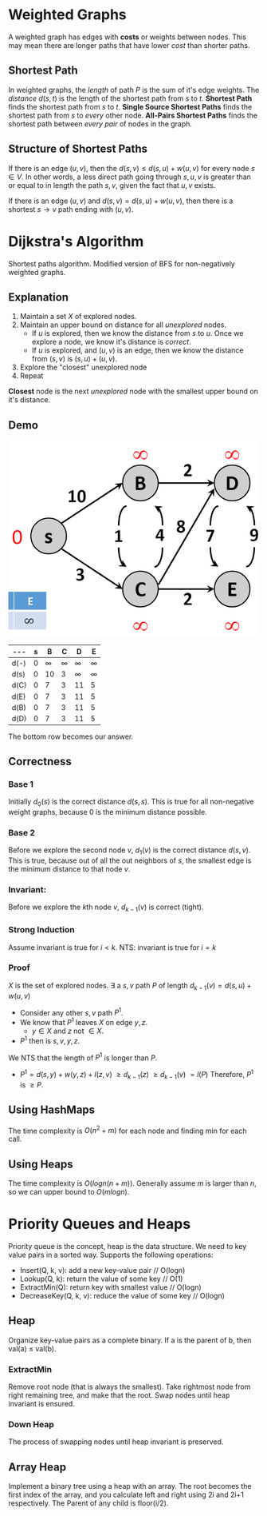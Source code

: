 # Weighted Graphs
A weighted graph has edges with **costs** or weights between nodes. This may mean there are longer paths that have lower *cost* than shorter paths.

## Shortest Path
In weighted graphs, the *length* of path $P$ is the sum of it's edge weights.
The *distance* $d(s, t)$ is the length of the shortest path from $s$ to $t$.
**Shortest Path** finds the shortest path from $s$ to $t$.
**Single Source Shortest Paths** finds the shortest path from $s$ to *every* other node.
**All-Pairs Shortest Paths** finds the shortest path between *every pair* of nodes in the graph.

## Structure of Shortest Paths
If there is an edge $(u,v)$, then the $d(s, v) \leq d(s,u) + w(u,v)$ for every node $s \in V$. In other words, a less direct path going through $s, u, v$ is greater than or equal to in length the path $s, v$, given the fact that $u,v$ exists.

If there is an edge $(u,v)$ and $d(s,v) = d(s,u) + w(u,v)$, then there is a shortest $s \rightarrow v$ path ending with $(u,v)$.

# Dijkstra's Algorithm
Shortest paths algorithm. Modified version of BFS for non-negatively weighted graphs.

## Explanation
1. Maintain a set $X$ of explored nodes.
2. Maintain an upper bound on distance for all *unexplored* nodes.
	- If $u$ is explored, then we know the distance from $s$ to $u$. Once we explore a node, we know it's distance is *correct*.
	- If $u$ is explored, and $(u,v)$ is an edge, then we know the distance from $(s,v)$ is $(s,u) + (u, v)$.
3. Explore the "closest" unexplored node
4. Repeat

**Closest** node is the next *unexplored* node with the smallest upper bound on it's distance.

## Demo
![Demo](/Resources/Pasted%20image%2020221101145911.png)

| ---  | s   | B        | C        | D        | E        |
| ---- | --- | -------- | -------- | -------- | -------- |
| d(-) | 0   | $\infty$ | $\infty$ | $\infty$ | $\infty$ |
| d(s) | 0   | 10       | 3        | $\infty$ | $\infty$ |
| d(C) | 0   | 7        | 3        | 11       | 5        |
| d(E) | 0   | 7        | 3        | 11       | 5        |
| d(B) | 0   | 7        | 3        | 11       | 5        |
| d(D) | 0   | 7        | 3        | 11       | 5        |
The bottom row becomes our answer.

## Correctness
### Base 1
Initially $d_0(s)$ is the correct distance $d(s,s)$.
This is true for all non-negative weight graphs, because 0 is the minimum distance possible.

### Base 2
Before we explore the second node $v$, $d_1(v)$ is the correct distance $d(s,v)$.
This is true, because out of all the out neighbors of $s$, the smallest edge is the minimum distance to that node $v$.

### Invariant:
Before we explore the $k$th node $v$, $d_{k-1}(v)$ is correct (tight).

### Strong Induction
Assume invariant is true for $i < k$.
NTS: invariant is true for $i = k$

### Proof
$X$ is the set of explored nodes.
$\exists$ a $s, v$ path $P$ of length $d_{k-1}(v) = d(s,u) + w(u,v)$
- Consider any other $s,v$ path $P^1$.
- We know that $P^1$ leaves $X$ on edge $y,z$.
	- $y \in X$ and $z$ not $\in X$.
- $P^1$ then is $s,v,y,z$.

We NTS that the length of $P^1$ is longer than $P$.
- $P^1 = d(s,y) + w(y,z) + l(z,v)$ $\geq d_{k-1}(z)$ $\geq d_{k-1}(v)$ $= l(P)$
Therefore, $P^1$ is $\geq P$.

## Using HashMaps
The time complexity is $O(n^2 + m)$ for each node and finding min for each call.

## Using Heaps
The time complexity is $O(logn(n+m))$. Generally assume $m$ is larger than $n$, so we can upper bound to $O(mlogn)$.

# Priority Queues and Heaps
Priority queue is the concept, heap is the data structure. We need to key value pairs in a sorted way. Supports the following operations:
- Insert(Q, k, v): add a new key-value pair // O(logn)
- Lookup(Q, k): return the value of some key // O(1)
- ExtractMin(Q): return key with smallest value // O(logn)
- DecreaseKey(Q, k, v): reduce the value of some key // O(logn)

## Heap
Organize key-value pairs as a complete binary. If a is the parent of b, then val(a) $\leq$ val(b).

### ExtractMin
Remove root node (that is always the smallest). Take rightmost node from right remaining tree, and make that the root. Swap nodes until heap invariant is ensured.

### Down Heap
The process of swapping nodes until heap invariant is preserved.

## Array Heap
Implement a binary tree using a heap with an array. The root becomes the first index of the array, and you calculate left and right using 2i and 2i+1 respectively. The Parent of any child is floor(i/2).
